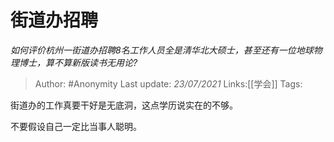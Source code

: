 # 街道办招聘
*如何评价杭州一街道办招聘8名工作人员全是清华北大硕士，甚至还有一位地球物理博士，算不算新版读书无用论?*

> Author: #Anonymity
> Last update: *23/07/2021*
> Links:[[学会]]
> Tags:

街道办的工作真要干好是无底洞，这点学历说实在的不够。

不要假设自己一定比当事人聪明。

